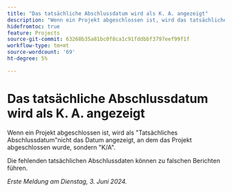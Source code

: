 ```yaml
---
title: "Das tatsächliche Abschlussdatum wird als K. A. angezeigt"
description: "Wenn ein Projekt abgeschlossen ist, wird das tatsächliche Abschlussdatum als K. A. angezeigt, anstatt als das Datum, an dem das Projekt abgeschlossen wurde."
hidefromtoc: true
feature: Projects
source-git-commit: 63268b35a81bc0f8ca1c91fddbbf3797eef99f1f
workflow-type: tm+mt
source-wordcount: '69'
ht-degree: 5%

---
```



# Das tatsächliche Abschlussdatum wird als K. A. angezeigt

Wenn ein Projekt abgeschlossen ist, wird als &quot;Tatsächliches Abschlussdatum&quot;nicht das Datum angezeigt, an dem das Projekt abgeschlossen wurde, sondern &quot;K/A&quot;.

Die fehlenden tatsächlichen Abschlussdaten können zu falschen Berichten führen.

_Erste Meldung am Dienstag, 3. Juni 2024._
